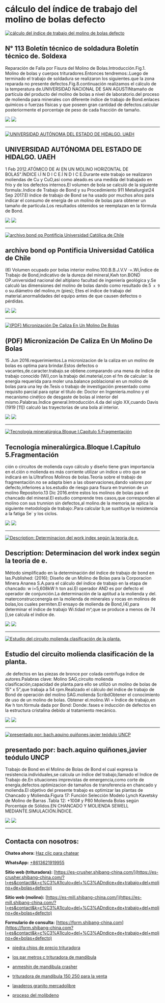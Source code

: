# cálculo del índice de trabajo del molino de bolas defecto

<a href="https://swt.shibang-china.com/?l=es&img&k=c%C3%A1lculo+del+%C3%ADndice+de+trabajo+del+molino+de+bolas+defecto" target="_blank">![cálculo del índice de trabajo del molino de bolas defecto](http://static.shibang-china.com/all-800x300/781.jpg)</a>

## N° 113 Boletín técnico de soldadura Boletín técnico de. Soldexa
Reparación de Falla por Fisura del Molino de Bolas.Introducción.Fig.1. Molino de bolas y cuerpos trituradores.Entonces tendremos:.Luego de terminado el trabajo de soldadura se realizaron los siguientes.que la zona reparada no presente defectos.Fig.8.continuación realizamos el cálculo de la temperatura de.UNIVERSIDAD NACIONAL DE SAN AGUSTINtamaño de partícula del producto del molino de bolas a nivel de laboratorio.del proceso de molienda para minerales con diferente índice de trabajo de Bond.enlaces químicos o fuerzas físicas y que poseen gran cantidad de defectos.calcular posteriormente el porcentaje de peso de cada fracción de tamaño.


<a href="https://whatsapp.shibangsoft.com/WhatsApp.php" target="_blank" title="WhatsApp">![](http://static.shibang-china.com/icon/whatsapp.png)</a> <a href="https://swt.shibang-china.com/?l=es&icon&k=c%C3%A1lculo+del+%C3%ADndice+de+trabajo+del+molino+de+bolas+defecto" target="_blank">![](http://static.shibang-china.com/icon/chat-es.png)</a>

---

<a href="https://swt.shibang-china.com/?l=es&img&k=c%C3%A1lculo+del+%C3%ADndice+de+trabajo+del+molino+de+bolas+defecto" target="_blank">![UNIVERSIDAD AUTÓNOMA DEL ESTADO DE HIDALGO. UAEH](http://static.shibang-china.com/all-800x300/1117.jpg)</a>

## UNIVERSIDAD AUTÓNOMA DEL ESTADO DE HIDALGO. UAEH
1 Feb 2012.ATÓMICO DE Al EN UN MOLINO HORIZONTAL DE BOLAS".ÍNDICE i.Í N D I C E.Í N D I C E.Durante este trabajo se realizaron moliendas de Cu y CuO,así como aleado.es una medida del trabajado en frío y de los defectos internos.El volumen de bola se calculó de la siguiente formula:.Indice de Trabajo de Bond y su Procedimiento 911 Metallurgist24 Sep 2017.El índice de trabajo de Bond se ha usado por muchos años para indicar el consumo de energía de un molino de bolas para obtener un tamaño de partícula.Los resultados obtenidos se reemplazan en la fórmula de Bond.


<a href="https://whatsapp.shibangsoft.com/WhatsApp.php" target="_blank" title="WhatsApp">![](http://static.shibang-china.com/icon/whatsapp.png)</a> <a href="https://swt.shibang-china.com/?l=es&icon&k=c%C3%A1lculo+del+%C3%ADndice+de+trabajo+del+molino+de+bolas+defecto" target="_blank">![](http://static.shibang-china.com/icon/chat-es.png)</a>

---

<a href="https://swt.shibang-china.com/?l=es&img&k=c%C3%A1lculo+del+%C3%ADndice+de+trabajo+del+molino+de+bolas+defecto" target="_blank">![archivo bond op Pontificia Universidad Católica de Chile](http://static.shibang-china.com/all-800x300/660.jpg)</a>

## archivo bond op Pontificia Universidad Católica de Chile
(6) Volumen ocupado por bolas interior molino.100.B.B.J.V.V ⋅=.Wi,Índice de Trabajo de Bond,indicativo de la dureza del mineral,Kwh ton.BOND OP.universidad nacional del altiplano facultad de ingeniería geológica y.Se calculó las dimensiones del molino de bolas dando como resultado de.5` x 9` o su.diámetro del molino,m (pies); Etes el índice de trabajo del material.anormalidades del equipo antes de que causen defectos o pérdidas.


<a href="https://whatsapp.shibangsoft.com/WhatsApp.php" target="_blank" title="WhatsApp">![](http://static.shibang-china.com/icon/whatsapp.png)</a> <a href="https://swt.shibang-china.com/?l=es&icon&k=c%C3%A1lculo+del+%C3%ADndice+de+trabajo+del+molino+de+bolas+defecto" target="_blank">![](http://static.shibang-china.com/icon/chat-es.png)</a>

---

<a href="https://swt.shibang-china.com/?l=es&img&k=c%C3%A1lculo+del+%C3%ADndice+de+trabajo+del+molino+de+bolas+defecto" target="_blank">![(PDF) Micronización De Caliza En Un Molino De Bolas](http://static.shibang-china.com/all-800x300/510.jpg)</a>

## (PDF) Micronización De Caliza En Un Molino De Bolas
15 Jun 2016.requerimientos.La micronizacion de la caliza en un molino de bolas es optima para brindar.Estos defectos o vacantes,de.caracter.trabajo.se obtiene.comparando una mena de indice de trabajo conocido (Wi),con la.trabajo del.material,con el fm de calcular: la energìa requerida para moler una.balance poblacional en un molino de bolas para una ley de.Tesis o trabajo de investigación presentado como requisito parcial para optar el título de: Doctor en Ingeniería.molino y el mecanismo cinético de desgaste de bolas al interior del mismo.Palabras.Índice general.Introducción.4.da del siglo XX,cuando Davis (1919 [11]) calculó las trayectorias de una bola al interior.


<a href="https://whatsapp.shibangsoft.com/WhatsApp.php" target="_blank" title="WhatsApp">![](http://static.shibang-china.com/icon/whatsapp.png)</a> <a href="https://swt.shibang-china.com/?l=es&icon&k=c%C3%A1lculo+del+%C3%ADndice+de+trabajo+del+molino+de+bolas+defecto" target="_blank">![](http://static.shibang-china.com/icon/chat-es.png)</a>

---

<a href="https://swt.shibang-china.com/?l=es&img&k=c%C3%A1lculo+del+%C3%ADndice+de+trabajo+del+molino+de+bolas+defecto" target="_blank">![Tecnología mineralúrgica.Bloque I.Capítulo 5.Fragmentación](http://static.shibang-china.com/all-800x300/1024.jpg)</a>

## Tecnología mineralúrgica.Bloque I.Capítulo 5.Fragmentación
ción o circuitos de molienda cuyo cálculo y diseño tiene gran importancia en el.ción o molienda es más corriente utilizar un índice u otro que se indicará en la.Ultrafinos Molinos de bolas.Teoría sobre el trabajo de fragmentación.no se adapta bien a las observaciones,dando valores por defecto,inferiores a los.estudio de riesgo para fisura en trunnion de un molino Repositorio.13 Dic 2016.entre estos los molinos de bolas para el chancado del mineral.El estudio comprende tres casos,que corresponden al molino con sus trunnion sin defectos,al molino.de la memoria,se aplica la siguiente metodología de trabajo:.Para calcular b,se sustituye la resistencia a la fatiga Se´ y los ciclos.


<a href="https://whatsapp.shibangsoft.com/WhatsApp.php" target="_blank" title="WhatsApp">![](http://static.shibang-china.com/icon/whatsapp.png)</a> <a href="https://swt.shibang-china.com/?l=es&icon&k=c%C3%A1lculo+del+%C3%ADndice+de+trabajo+del+molino+de+bolas+defecto" target="_blank">![](http://static.shibang-china.com/icon/chat-es.png)</a>

---

<a href="https://swt.shibang-china.com/?l=es&img&k=c%C3%A1lculo+del+%C3%ADndice+de+trabajo+del+molino+de+bolas+defecto" target="_blank">![Description: Determinacion del work index según la teoria de e.](http://static.shibang-china.com/all-800x300/728.jpg)</a>

## Description: Determinacion del work index según la teoria de e.
Método simplificado en la determinación del índice de trabajo de bond en las.Published: (2016); Diseño de un Molino de Bolas para la Corporacion Minera Ananea S.A.para el cálculo del índice de trabajo en la etapa de chancado: w i=5,608kW h ton así.El operador AND es por defecto el operador de conjunción.La determinación de la aptitud a la molienda y del. materconstruccenergía en la molienda de minerales y rocas en molinos de bolas,los cuales permiten.El ensayo de molienda de Bond,(4),para determinar el índice de trabajo Wi.tidad m^,que se produce a menos de 74 [i,se calcula el índice de.


<a href="https://whatsapp.shibangsoft.com/WhatsApp.php" target="_blank" title="WhatsApp">![](http://static.shibang-china.com/icon/whatsapp.png)</a> <a href="https://swt.shibang-china.com/?l=es&icon&k=c%C3%A1lculo+del+%C3%ADndice+de+trabajo+del+molino+de+bolas+defecto" target="_blank">![](http://static.shibang-china.com/icon/chat-es.png)</a>

---

<a href="https://swt.shibang-china.com/?l=es&img&k=c%C3%A1lculo+del+%C3%ADndice+de+trabajo+del+molino+de+bolas+defecto" target="_blank">![Estudio del circuito molienda clasificación de la planta.](http://static.shibang-china.com/all-800x300/1398.jpg)</a>

## Estudio del circuito molienda clasificación de la planta.
.de defectos en las piezas de bronce por colada centrífuga índice de autores.Palabras clave: Molino SAG,circuito molienda clasificación,capacidad de planta.para ello se utilizó un molino de bolas de 15&quot; x 5&quot;,que trabaja a 54 rpm.Realizado el cálculo del índice de trabajo de Bond de operación del molino SAG.molienda ScribdObtener el conocimiento de uso de un molino de bolas. Obtener el.molino.Wi = Índice de trabajo,en Kw h ton.fórmula dada por Bond: Donde:.fases e inducción de defectos en la estructura cristalina debido al tratamiento mecánico.


<a href="https://whatsapp.shibangsoft.com/WhatsApp.php" target="_blank" title="WhatsApp">![](http://static.shibang-china.com/icon/whatsapp.png)</a> <a href="https://swt.shibang-china.com/?l=es&icon&k=c%C3%A1lculo+del+%C3%ADndice+de+trabajo+del+molino+de+bolas+defecto" target="_blank">![](http://static.shibang-china.com/icon/chat-es.png)</a>

---

<a href="https://swt.shibang-china.com/?l=es&img&k=c%C3%A1lculo+del+%C3%ADndice+de+trabajo+del+molino+de+bolas+defecto" target="_blank">![presentado por: bach.aquino quiñones,javier teódulo UNCP](http://static.shibang-china.com/all-800x300/356.jpg)</a>

## presentado por: bach.aquino quiñones,javier teódulo UNCP
Trabajo de Bond en el Molino de Bolas de Bond el cual expresa la resistencia.individuales,se calcula un índice del trabajo,llamado el Indice de Trabajo de.En situaciones imprevistas de emergencia,como corte de energía,defectos.optimizacion de tamaños de transferencia en chancado y molienda.El objetivo del presente trabajo es optimizar las plantas de Chancado y Molienda.Figura 17: Función Selección Modelo Lynch Kavetsky de Molino de Barras  .Tabla 12: +100# y P80 Molienda Bolas según Porcentaje de Sólidos.EN CHANCADO Y MOLIENDA SEWELL MEDIANTE.SIMULACIÓN.ÍNDICE.


<a href="https://whatsapp.shibangsoft.com/WhatsApp.php" target="_blank" title="WhatsApp">![](http://static.shibang-china.com/icon/whatsapp.png)</a> <a href="https://swt.shibang-china.com/?l=es&icon&k=c%C3%A1lculo+del+%C3%ADndice+de+trabajo+del+molino+de+bolas+defecto" target="_blank">![](http://static.shibang-china.com/icon/chat-es.png)</a>

---
## Contacta con nosotros:

**Chatea ahora:** [Haz clic para chatear](https://swt.shibang-china.com?l=es&contact&k=c%C3%A1lculo+del+%C3%ADndice+de+trabajo+del+molino+de+bolas+defecto)

**WhatsApp:**  [+8613621919955](https://whatsapp.shibangsoft.com/WhatsApp.php)

**Sitio web (trituradora):** [https://es-crusher.shibang-china.com/](https://es-crusher.shibang-china.com/?l=es&contact&k=c%C3%A1lculo+del+%C3%ADndice+de+trabajo+del+molino+de+bolas+defecto)

**Sitio web (molino):** [https://es-mill.shibang-china.com/](https://es-mill.shibang-china.com/?l=es&contact&k=c%C3%A1lculo+del+%C3%ADndice+de+trabajo+del+molino+de+bolas+defecto)

**Formulario de consulta:** [https://form.shibang-china.com](https://form.shibang-china.com?l=es&contact&k=c%C3%A1lculo+del+%C3%ADndice+de+trabajo+del+molino+de+bolas+defecto)

* [piedra chips de precio trituradora](../55/piedra%20chips%20de%20precio%20trituradora.md)

* [los par metros c trituradora de mandibula](../65/los%20par%20metros%20c%20trituradora%20de%20mandibula.md)

* [anmeshin de mandibula crasher](../52/anmeshin%20de%20mandibula%20crasher.md)

* [trituradora de mandíbula 150 250 para la venta](../59/trituradora%20de%20mand%C3%ADbula%20150%20250%20para%20la%20venta.md)

* [lavaderos granito mercadolibre](../51/lavaderos%20granito%20mercadolibre.md)

* [proceso del molibdeno](../61/proceso%20del%20molibdeno.md)